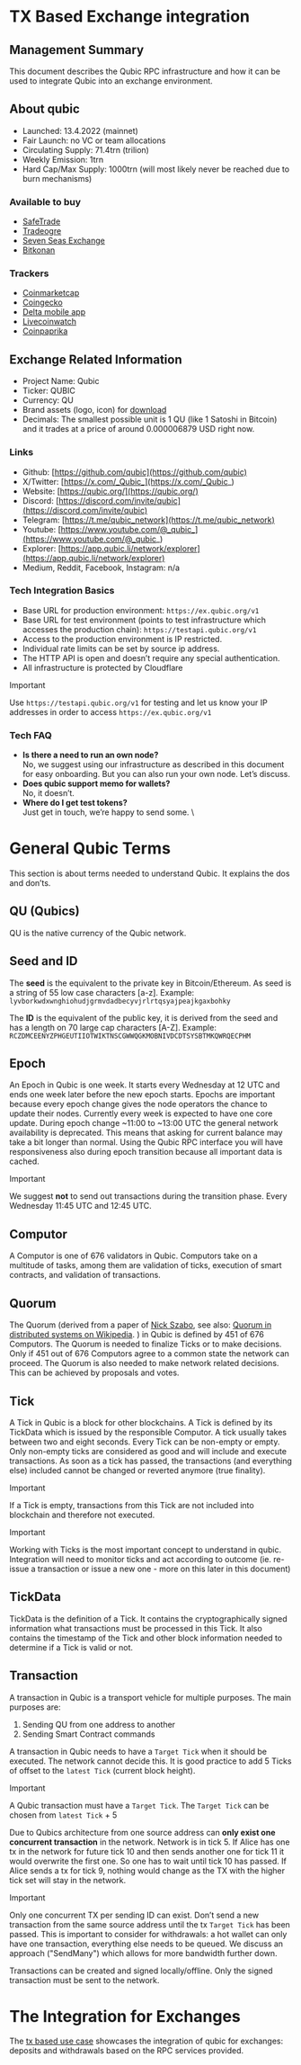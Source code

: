 # TX Based Exchange integration

## Management Summary
This document describes the Qubic RPC infrastructure and how it can be used to integrate Qubic into an exchange environment.

## About qubic
* Launched: 13.4.2022 (mainnet)
* Fair Launch: no VC or team allocations
* Circulating Supply: 71.4trn (trilion)
* Weekly Emission: 1trn
* Hard Cap/Max Supply: 1000trn (will most likely never be reached due to burn mechanisms)

### Available to buy
* [SafeTrade](https://safe.trade/)
* [Tradeogre](https://tradeogre.com/markets)
* [Seven Seas Exchange](https://www.sevenseas.exchange/)
* [Bitkonan](https://www.bitkonan.com)

### Trackers
* [Coinmarketcap](https://coinmarketcap.com/currencies/qubic/)
* [Coingecko](https://www.coingecko.com/en/coins/qubic-network)
* [Delta mobile app](http://delta.app)
* [Livecoinwatch](https://www.livecoinwatch.com/price/QUBIC-QUBIC)
* [Coinpaprika](https://coinpaprika.com/coin/qubic-qubic/)


## Exchange Related Information
* Project Name: Qubic
* Ticker: QUBIC 
* Currency: QU
* Brand assets (logo, icon) for [download](https://drive.google.com/file/d/13XcdR7nWMTNVRL5J5FYZyc-SnMMAYN3w/view)
* Decimals: The smallest possible unit is 1 QU (like 1 Satoshi in Bitcoin) and it trades at a price of around 0.000006879 USD right now.

### Links
* Github: [https://github.com/qubic](https://github.com/qubic)
* X/Twitter: [https://x.com/_Qubic_](https://x.com/_Qubic_) 
* Website: [https://qubic.org/](https://qubic.org/)
* Discord: [https://discord.com/invite/qubic](https://discord.com/invite/qubic)
* Telegram: [https://t.me/qubic_network](https://t.me/qubic_network)
* Youtube: [https://www.youtube.com/@_qubic_](https://www.youtube.com/@_qubic_)
* Explorer: [https://app.qubic.li/network/explorer](https://app.qubic.li/network/explorer) 
* Medium, Reddit, Facebook, Instagram: n/a

### Tech Integration Basics
* Base URL for production environment: `https://ex.qubic.org/v1`
* Base URL for test environment (points to test infrastructure which accesses the production chain): `https://testapi.qubic.org/v1`
* Access to the production environment is IP restricted.
* Individual rate limits can be set by source ip address.
* The HTTP API is open and doesn’t require any special authentication.
* All infrastructure is protected by Cloudflare

> [!IMPORTANT]
> Use `https://testapi.qubic.org/v1` for testing and let us know your IP addresses in order to access `https://ex.qubic.org/v1`

### Tech FAQ
* **Is there a need to run an own node?** \
No, we suggest using our infrastructure as described in this document for easy onboarding. But you can also run your own node. Let’s discuss.
* **Does qubic support memo for wallets?** \
No, it doesn’t.
* **Where do I get test tokens?** \
Just get in touch, we’re happy to send some. \


# General Qubic Terms
This section is about terms needed to understand Qubic. It explains the dos and don’ts.

## QU (Qubics)
QU is the native currency of the Qubic network.

## Seed and ID
The **seed** is the equivalent to the private key in Bitcoin/Ethereum. As seed is a string of 55 low case characters [a-z]. Example: `lyvborkwdxwnghiohudjgrmvdadbecyvjrlrtqsyajpeajkgaxbohky`

The **ID** is the equivalent of the public key, it is derived from the seed and has a length on 70 large cap characters [A-Z]. Example: `RCZDMCEENYZPHGEUTIIOTWIKTNSCGWWQGKMOBNIVDCDTSYSBTMKQWRQECPHM`

## Epoch
An Epoch in Qubic is one week. It starts every Wednesday at 12 UTC and ends one week later before the new epoch starts.
Epochs are important because every epoch change gives the node operators the chance to update their nodes. Currently every week is expected to have one core update.
During epoch change ~11:00 to ~13:00 UTC the general network availability is deprecated. This means that asking for current balance may take a bit longer than normal.
Using the Qubic RPC interface you will have responsiveness also during epoch transition because all important data is cached.

> [!IMPORTANT]
> We suggest <strong>not</strong> to  send out transactions during the transition phase. Every Wednesday 11:45 UTC and 12:45 UTC.

## Computor
A Computor is one of 676 validators in Qubic.
Computors take on a multitude of tasks, among them are validation of ticks, execution of smart contracts, and validation of transactions. 

## Quorum
The Quorum (derived from a paper of [Nick Szabo](https://www.fon.hum.uva.nl/rob/Courses/InformationInSpeech/CDROM/Literature/LOTwinterschool2006/szabo.best.vwh.net/quorum.html), see also: [Quorum in distributed systems on Wikipedia](https://en.wikipedia.org/wiki/Quorum_(distributed_computing)). ) in Qubic is defined by 451 of 676 Computors.
The Quorum is needed to finalize Ticks or to make decisions. Only if 451 out of 676 Computors agree to a common state the network can proceed.
The Quorum is also needed to make network related decisions. This can be achieved by proposals and votes.

## Tick
A Tick in Qubic is a block for other blockchains. A Tick is defined by its TickData which is issued by the responsible Computor. A tick usually takes between two and eight seconds.
Every Tick can be non-empty or empty. Only non-empty ticks are considered as good and will include and execute transactions.
As soon as a tick has passed, the transactions (and everything else) included cannot be changed or reverted anymore (true finality).

> [!IMPORTANT]
> If a Tick is empty, transactions from this Tick are not included into blockchain and therefore not executed.

> [!IMPORTANT]
> Working with Ticks is the most important concept to understand in qubic. Integration will need to monitor ticks and act according to outcome (ie. re-issue a transaction or issue a new one - more on this later in this document)

## TickData
TickData is the definition of a Tick. It contains the cryptographically signed information what transactions must be processed in this Tick.
It also contains the timestamp of the Tick and other block information needed to determine if a Tick is valid or not.

## Transaction
A transaction in Qubic is a transport vehicle for multiple purposes.
The main purposes are:
1. Sending QU from one address to another
2. Sending Smart Contract commands

A transaction in Qubic needs to have a `Target Tick` when it should be executed. The network cannot decide this. It is good practice to add 5 Ticks of offset to the `latest Tick` (current block height).

> [!IMPORTANT]
>A Qubic transaction must have a `Target Tick`. The `Target Tick` can be chosen from `latest Tick` + 5

Due to Qubics architecture from one source address can **only exist one concurrent transaction** in the network.
Network is in tick 5. If Alice has one tx in the network for future tick 10 and then sends another one for tick 11 it would overwrite the first one. So one has to wait until tick 10 has passed. If Alice sends a tx for tick 9, nothing would change as the TX with the higher tick set will stay in the network.

> [!IMPORTANT]
> Only one concurrent TX per sending ID can exist. Don’t send a new transaction from the same source address until the tx `Target Tick` has been passed. This is important to consider for withdrawals: a hot wallet can only have one transaction, everything else needs to be queued. We discuss an approach ("SendMany") which allows for more bandwidth further down.

Transactions can be created and signed locally/offline. Only the signed transaction must be sent to the network.

# The Integration for Exchanges
The [tx based use case](tx-based-use-case.md) showcases the integration of qubic for exchanges: deposits and withdrawals based on the RPC services provided.


